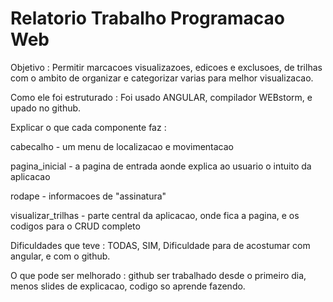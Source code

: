 # Relatorio Trabalho Programacao Web 


Objetivo : Permitir marcacoes visualizazoes, edicoes e exclusoes, de trilhas com o ambito de organizar e categorizar varias para melhor visualizacao.

Como ele foi estruturado : Foi usado ANGULAR, compilador WEBstorm, e upado no github.

Explicar o que cada componente faz : 

cabecalho - um menu de localizacao e movimentacao

pagina_inicial - a pagina de entrada aonde explica ao usuario o intuito da aplicacao

rodape - informacoes de "assinatura"

visualizar_trilhas - parte central da aplicacao, onde fica a pagina, e os codigos para o CRUD completo

Dificuldades que teve : TODAS, SIM, Dificuldade para de acostumar com angular, e com o github.

O que pode ser melhorado : github ser trabalhado desde o primeiro dia, menos slides de explicacao, codigo so aprende fazendo.
